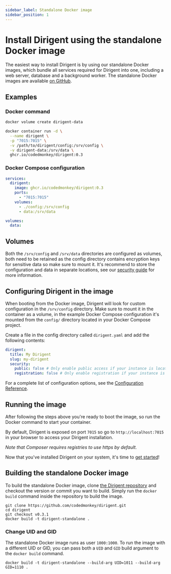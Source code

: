 ```yaml
---
sidebar_label: Standalone Docker image
sidebar_position: 1
---
```


# Install Dirigent using the standalone Docker image

The easiest way to install Dirigent is by using our standalone Docker images, which bundle all services required for
Dirigent into one, including a web server, database and a background worker. The standalone Docker images are available
[on GitHub][github-docker-images].

## Examples

### Docker command

```bash
docker volume create dirigent-data

docker container run -d \
  --name dirigent \
  -p "7015:7015" \
  -v /path/to/dirigent/config:/srv/config \
  -v dirigent-data:/srv/data \
  ghcr.io/codedmonkey/dirigent:0.3
```

### Docker Compose configuration

```yaml
services:
  dirigent:
    image: ghcr.io/codedmonkey/dirigent:0.3
    ports:
      - "7015:7015"
    volumes:
      - ./config:/srv/config
      - data:/srv/data

volumes:
  data:
```

## Volumes

Both the `/srv/config` and `/srv/data` directories are configured as volumes, both need to be retained as the config
directory contains encryption keys for sensitive data so make sure to mount it. It's recommend to store the
configuration and data in separate locations, see our [security guide](../security.md) for more information.

## Configuring Dirigent in the image

When booting from the Docker image, Dirigent will look for custom configuration in the `/srv/config` directory. Make
sure to mount it in the container as a volume, in the example Docker Compose configuration it's mounted from the
`config/` directory located in your Docker Compose project.

Create a file in the config directory called `dirigent.yaml` and add the following contents:

```yaml
dirigent:
  title: My Dirigent
  slug: my-dirigent
  security:
    public: false # Only enable public access if your instance is located behind a firewall
    registration: false # Only enable registration if your instance is located behind a firewall
```

For a complete list of configuration options, see the [Configuration Reference][docs-configuration-reference].

## Running the image

After following the steps above you're ready to boot the image, so run the Docker command to start your
container.

By default, Dirigent is exposed on port `7015` so go to `http://localhost:7015` in your browser to access your
Dirigent installation.

_Note that Composer requires registries to use https by default._

Now that you've installed Dirigent on your system, it's time to [get started][docs-getting-started]!

## Building the standalone Docker image

To build the standalone Docker image, clone [the Dirigent repository][github] and checkout the version or
commit you want to build. Simply run the `docker build` command inside the repository to build the image.

```shell
git clone https://github.com/codedmonkey/dirigent.git
cd dirigent
git checkout v0.3.1
docker build -t dirigent-standalone .
```

### Change UID and GID

The standalone Docker image runs as user `1000:1000`. To run the image with a different UID or GID, you can pass both
a `UID` and `GID` build argument to the `docker build` command.

```shell
docker build -t dirigent-standalone --build-arg UID=1011 --build-arg GID=1110 .
```

[docs-configuration-reference]: ../configuration-reference.md
[docs-getting-started]: ../getting-started.md
[github]: https://github.com/codedmonkey/dirigent
[github-docker-images]: https://github.com/codedmonkey/dirigent/pkgs/container/dirigent
